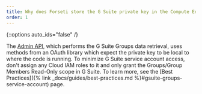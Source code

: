 ```yaml
---
title: Why does Forseti store the G Suite private key in the Compute Engine instnce?
order: 1
---
```

{::options auto_ids="false" /}

The 
[Admin API](https://developers.google.com/admin-sdk/directory/v1/guides/delegation), 
which performs the G Suite Groups data retrieval, uses methods from an OAuth library 
which expect the private key to be local to where the code is running. 
To minimize G Suite service account access, don't assign any Cloud IAM roles to it 
and only grant the Groups/Group Members Read-Only scope in G Suite. 
To learn more, see the 
[Best Practices]({% link _docs/guides/best-practices.md %}#gsuite-groups-service-account) page.
